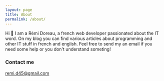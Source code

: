 ```yaml
---
layout: page
title: About
permalink: /about/
---
```


Hi 👋
I am a Rémi Doreau, a french web developer passionated about the IT word.
On my blog you can find various articles about programming and other IT stuff in french and english.
Feel free to send my an email if you need some help or you don't understand someting!

### Contact me

[remi.d45@gmail.com](mailto:remi.d45@gmail.com)
